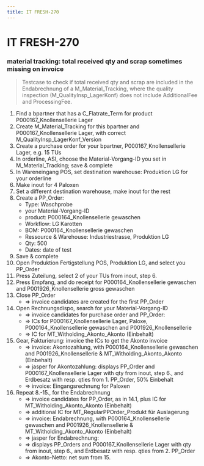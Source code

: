 ```yaml
---
title: IT FRESH-270
---
```


# IT FRESH-270
### material tracking: total received qty and scrap sometimes missing on invoice
> Testcase to check if total received qty and scrap are included in the Endabrechnung
> of a M_Material_Tracking, where the quality inspection (M_QualityInsp_LagerKonf) does not include 
> AdditionalFee and ProcessingFee.

1. Find a bpartner that has a C_Flatrate_Term for product P000167_Knollensellerie Lager
1. Create M_Material_Tracking for this bpartner and P000167_Knollensellerie Lager, with correct M_QualityInsp_LagerKonf_Version
1. Create a purchase order for your bpartner, P000167_Knollensellerie Lager, e.g. 15 TUs
1. In orderline, ASI, choose the Material-Vorgang-ID you set in M_Material_Tracking; save & complete
1. In Wareneingang POS, set destination warehouse: Produktion LG for your orderline
1. Make inout for 4 Paloxen
1. Set a different destination warehouse, make inout for the rest
1. Create a PP_Order: 
	* Type: Waschprobe
	* your Material-Vorgang-ID
	* product: P000164_Knollensellerie gewaschen
	* Workflow: LG Karotten
	* BOM: P000164_Knollensellerie gewaschen
	* Ressource & Warehouse: Industriestrasse, Produktion LG
	* Qty: 500
	* Dates: date of test
1. Save & complete
1. Open Produktion Fertigstellung POS, Produktion LG, and select you PP_Order
1. Press Zuteilung, select 2 of your TUs from inout, step 6.
1. Press Empfang, and do receipt for P000164_Knollensellerie gewaschen and P001926_Knollensellerie gross gewaschen
1. Close PP_Order
	* => invoice candidates are created for the first PP_Order
1. Open Rechnungsdispo, search for your Material-Vorgang-ID
	* => invoice candidates for purchase order and PP_Order:
	* => ICs for P000167_Knollensellerie Lager, Paloxe, P000164_Knollensellerie gewaschen and P001926_Knollensellerie
	* => IC for MT_Witholding_Akonto_Akonto (Einbehalt)
1. Gear, Fakturierung: invoice the ICs to get the Akonto invoice 
	* => invoice: Akontozahlung, with P000164_Knollensellerie gewaschen and P001926_Knollensellerie & MT_Witholding_Akonto_Akonto (Einbehalt)
	* => jasper for Akontozahlung: displays PP_Order and P000167_Knollensellerie Lager with qty from inout, step 6., and Erdbesatz with resp. qties from 1. PP_Order, 50% Einbehalt
	* => invoice: Eingangsrechnung for Paloxen
1. Repeat 8.-15., for the Endabrechnung
	* => invoice candidates for PP_Order, as in 14.1, plus IC for MT_Witholding_Akonto_Akonto (Einbehalt)
	* => additional IC for MT_RegularPPOrder_Produkt für Auslagerung
	* => invoice: Endabrechnung, with P000164_Knollensellerie gewaschen and P001926_Knollensellerie & MT_Witholding_Akonto_Akonto (Einbehalt)
	* => jasper for Endabrechnung: 
	* => displays PP_Orders and P000167_Knollensellerie Lager with qty from inout, step 6., and Erdbesatz with resp. qties from 2. PP_Order
	* => Akonto-Netto: net sum from 15.

 

